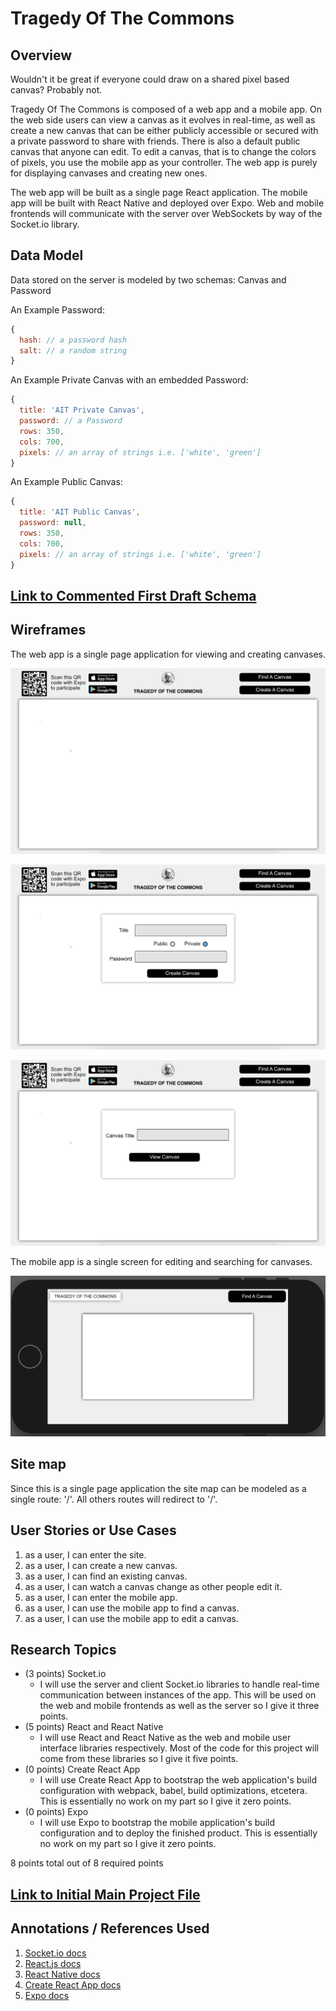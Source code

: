 # Tragedy Of The Commons

## Overview

Wouldn't it be great if everyone could draw on a shared pixel based canvas? Probably not.

Tragedy Of The Commons is composed of a web app and a mobile app. On the web side users can view a canvas as it evolves in real-time, as well as create a new canvas that can be either publicly accessible or secured with a private password to share with friends. There is also a default public canvas that anyone can edit. To edit a canvas, that is to change the colors of pixels, you use the mobile app as your controller. The web app is purely for displaying canvases and creating new ones.

The web app will be built as a single page React application.
The mobile app will be built with React Native and deployed over Expo.
Web and mobile frontends will communicate with the server over WebSockets by way of the Socket.io library.

## Data Model

Data stored on the server is modeled by two schemas: Canvas and Password

An Example Password:

```javascript
{
  hash: // a password hash
  salt: // a random string
}
```

An Example Private Canvas with an embedded Password:

```javascript
{
  title: 'AIT Private Canvas',
  password: // a Password
  rows: 350,
  cols: 700,
  pixels: // an array of strings i.e. ['white', 'green']
}
```

An Example Public Canvas:

```javascript
{
  title: 'AIT Public Canvas',
  password: null,
  rows: 350,
  cols: 700,
  pixels: // an array of strings i.e. ['white', 'green']
}
```


## [Link to Commented First Draft Schema](/server/db.js)

## Wireframes

The web app is a single page application for viewing and creating canvases.

![web](documentation/web.png)

![web-create-canvas](documentation/web-create-canvas.png)

![web-find-canvas](documentation/web-find-canvas.png)

The mobile app is a single screen for editing and searching for canvases.

![mobile](documentation/mobile.png)

## Site map

Since this is a single page application the site map can be modeled as a single route: '/'. All others routes will redirect to '/'.

## User Stories or Use Cases

1. as a user, I can enter the site.
2. as a user, I can create a new canvas.
3. as a user, I can find an existing canvas.
4. as a user, I can watch a canvas change as other people edit it.
5. as a user, I can enter the mobile app.
6. as a user, I can use the mobile app to find a canvas.
7. as a user, I can use the mobile app to edit a canvas.

## Research Topics

* (3 points) Socket.io
    * I will use the server and client Socket.io libraries to handle real-time communication between instances of the app. This will be used on the web and mobile frontends as well as the server so I give it three points.
* (5 points) React and React Native
    * I will use React and React Native as the web and mobile user interface libraries respectively. Most of the code for this project will come from these libraries so I give it five points.
* (0 points) Create React App
    * I will use Create React App to bootstrap the web application's build configuration with webpack, babel, build optimizations, etcetera. This is essentially no work on my part so I give it zero points.
* (0 points) Expo
    * I will use Expo to bootstrap the mobile application's build configuration and to deploy the finished product. This is essentially no work on my part so I give it zero points.

8 points total out of 8 required points

## [Link to Initial Main Project File](/server/index.js)

## Annotations / References Used

1. [Socket.io docs](https://socket.io/docs/)
2. [React.js docs](https://reactjs.org/docs/hello-world.html)
3. [React Native docs](https://facebook.github.io/react-native/docs/getting-started.html)
4. [Create React App docs](https://github.com/facebookincubator/create-react-app)
5. [Expo docs](https://docs.expo.io/versions/latest/index.html)
